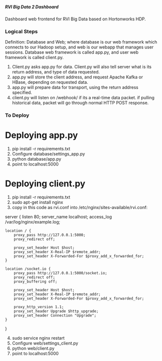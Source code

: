 ##### RVI Big Data 2 Dashboard

Dashboard web frontend for RVI Big Data based on Hortonworks HDP.

### Logical Steps
Definition: Database and Web; where database is our web framework which connects to our Hadoop setup, and web is our webapp that manages user sessions. Database web framework is called app.py, and user web framework is called client.py.

1. Client.py asks app.py for data. Client.py will also tell server what is its return address, and type of data requested.
2. app.py will store the client address, and request Apache Kafka or HBase, depending on requested data.
3. app.py will prepare data for transport, using the return address specified.
3. client.py will listen on /webhook/ if its a real-time data packet. if pulling historical data, packet will go through normal HTTP POST response.

### To Deploy
# Deploying app.py
1. pip install -r requirements.txt
2. Configure database/settings_app.py
3. python database/app.py
4. point to localhost:5000

# Deploying client.py
1. pip install -r requirements.txt
2. sudo apt-get install nginx
3. copy in this code as rvi.conf into /etc/nginx/sites-available/rvi.conf:

server {
    listen 80;
    server_name localhost;
    access_log /var/log/nginx/example.log;

    location / {
        proxy_pass http://127.0.0.1:5000;
        proxy_redirect off;

        proxy_set_header Host $host;
        proxy_set_header X-Real-IP $remote_addr;
        proxy_set_header X-Forwarded-For $proxy_add_x_forwarded_for;
    }

    location /socket.io {
        proxy_pass http://127.0.0.1:5000/socket.io;
        proxy_redirect off;
        proxy_buffering off;

        proxy_set_header Host $host;
        proxy_set_header X-Real-IP $remote_addr;
        proxy_set_header X-Forwarded-For $proxy_add_x_forwarded_for;

        proxy_http_version 1.1;
        proxy_set_header Upgrade $http_upgrade;
        proxy_set_header Connection "Upgrade";
    }
}

4. sudo service nginx restart
5. Configure web/settings_client.py
6. python web/client.py
7. point to localhost:5000
